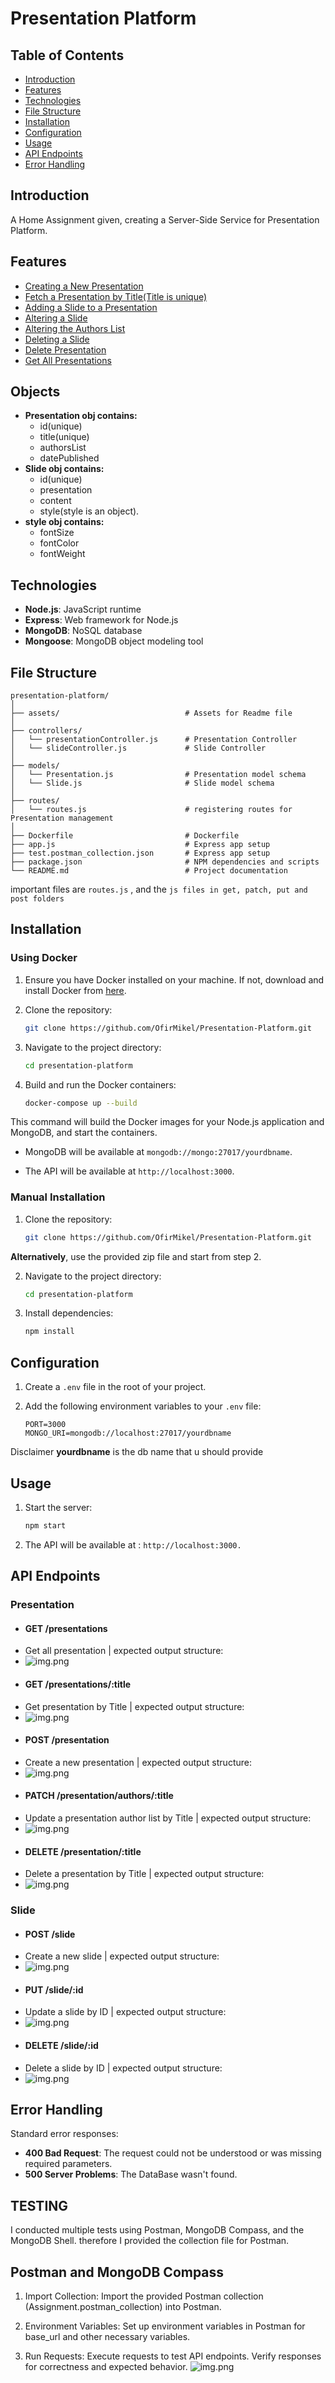 # Presentation Platform

## Table of Contents

- [Introduction](#introduction)
- [Features](#features)
- [Technologies](#technologies)
- [File Structure](#file-structure)
- [Installation](#installation)
- [Configuration](#configuration)
- [Usage](#usage)
- [API Endpoints](#api-endpoints)
- [Error Handling](#error-handling)

## Introduction

A Home Assignment given, creating a Server-Side Service for Presentation Platform.

## Features
- [Creating a New Presentation](#post-presentation)   
- [Fetch a Presentation by Title(Title is unique)](#get-presentationstitle)
- [Adding a Slide to a Presentation](#post-slide)
- [Altering a Slide](#put-slideid) 
- [Altering the Authors List](#patch-presentationauthorstitle) 
- [Deleting a Slide](#delete-slideid)
- [Delete Presentation](#delete-presentationtitle) 
- [Get All Presentations](#get-presentations)

## Objects

- **Presentation obj contains:** 
  - id(unique) 
  - title(unique) 
  - authorsList 
  - datePublished
- **Slide obj contains:** 
  - id(unique)
  - presentation 
  - content  
  - style(style is an object).
- **style obj contains:** 
  - fontSize 
  - fontColor 
  - fontWeight 

## Technologies

- **Node.js**: JavaScript runtime
- **Express**: Web framework for Node.js
- **MongoDB**: NoSQL database
- **Mongoose**: MongoDB object modeling tool

## File Structure

```
presentation-platform/
│
├── assets/                            # Assets for Readme file
│
├── controllers/
│   └── presentationController.js      # Presentation Controller
│   └── slideController.js             # Slide Controller
│
├── models/
│   └── Presentation.js                # Presentation model schema
│   └── Slide.js                       # Slide model schema
│
├── routes/
│   └── routes.js                      # registering routes for Presentation management
│
├── Dockerfile                         # Dockerfile
├── app.js                             # Express app setup
├── test.postman_collection.json       # Express app setup
├── package.json                       # NPM dependencies and scripts
└── README.md                          # Project documentation
```
important files are `routes.js` , and the `js files in get, patch, put and post folders`
## Installation
### Using Docker

1. Ensure you have Docker installed on your machine. If not, download and install Docker from [here](https://www.docker.com/get-started).

2. Clone the repository:

    ```bash
    git clone https://github.com/OfirMikel/Presentation-Platform.git
    ```

3. Navigate to the project directory:

    ```bash
    cd presentation-platform
    ```

4. Build and run the Docker containers:

    ```bash
    docker-compose up --build
    ```

  This command will build the Docker images for your Node.js application and MongoDB, and start the containers. 

- MongoDB will be available at `mongodb://mongo:27017/yourdbname`.

- The API will be available at `http://localhost:3000`.

### Manual Installation

1. Clone the repository:

    ```bash
    git clone https://github.com/OfirMikel/Presentation-Platform.git
    ```
**Alternatively**, use the provided zip file and start from step 2.

2. Navigate to the project directory:

    ```bash
    cd presentation-platform
    ```

3. Install dependencies:

    ```bash
    npm install
    ```

## Configuration

1. Create a `.env` file in the root of your project.

2. Add the following environment variables to your `.env` file:

    ```env
    PORT=3000
    MONGO_URI=mongodb://localhost:27017/yourdbname
    ```
Disclaimer **yourdbname** is the db name that u should provide
## Usage

1. Start the server:

    ```bash
    npm start
    ```

2. The API will be available at : ``http://localhost:3000.``

## API Endpoints

### Presentation

- #### GET /presentations
- Get all presentation | expected output structure:
- ![img.png](assets/allPresentations.png) 
- #### GET /presentations/:title
- Get presentation by Title | expected output structure:
- ![img.png](assets/getPresentation.png)
- #### POST /presentation
- Create a new presentation | expected output structure:
- ![img.png](assets/addPresentation.png)
- #### PATCH /presentation/authors/:title
- Update a presentation author list by Title | expected output structure:
- ![img.png](assets/alterAuthors.png)
- #### DELETE /presentation/:title
- Delete a presentation by Title | expected output structure:
- ![img.png](assets/deletePresentation.png)
### Slide

- #### POST /slide
- Create a new slide | expected output structure:
- ![img.png](assets/newSlide.png)
- #### PUT /slide/:id
- Update a slide by ID | expected output structure: 
- ![img.png](assets/alterSlide.png)
- #### DELETE /slide/:id
- Delete a slide by ID | expected output structure:
- ![img.png](assets/deleteSlide.png)

## Error Handling

Standard error responses:

- **400 Bad Request**: The request could not be understood or was missing required parameters.
- **500 Server Problems**: The DataBase wasn't found.

## TESTING
I conducted multiple tests using Postman, MongoDB Compass, and the MongoDB Shell.
therefore I provided the collection file for Postman.
## Postman and MongoDB Compass
1. Import Collection: Import the provided Postman collection (Assignment.postman_collection) into Postman.

2. Environment Variables: Set up environment variables in Postman for base_url and other necessary variables.

3. Run Requests: Execute requests to test API endpoints. Verify responses for correctness and expected behavior.
![img.png](assets/testing.png)

